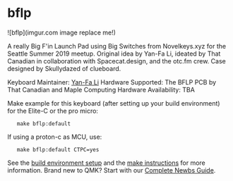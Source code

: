# bflp

![bflp](imgur.com image replace me!)

A really Big F'in Launch Pad using Big Switches from Novelkeys.xyz
for the Seattle Summer 2019 meetup. Original idea by Yan-Fa Li,
ideated by That Canadian in collaboration with Spacecat.design, and
the otc.fm crew. Case designed by Skullydazed of clueboard.

Keyboard Maintainer: [Yan-Fa Li](https://github.com/yanfali)
Hardware Supported: The BFLP PCB by That Canadian and Maple Computing
Hardware Availability: TBA

Make example for this keyboard (after setting up your build environment) for the Elite-C or the pro micro:

```shell
   make bflp:default
```

If using a proton-c as MCU, use:

```shell
   make bflp:default CTPC=yes
```

See the [build environment setup](https://docs.qmk.fm/#/getting_started_build_tools) and the [make instructions](https://docs.qmk.fm/#/getting_started_make_guide) for more information. Brand new to QMK? Start with our [Complete Newbs Guide](https://docs.qmk.fm/#/newbs).
